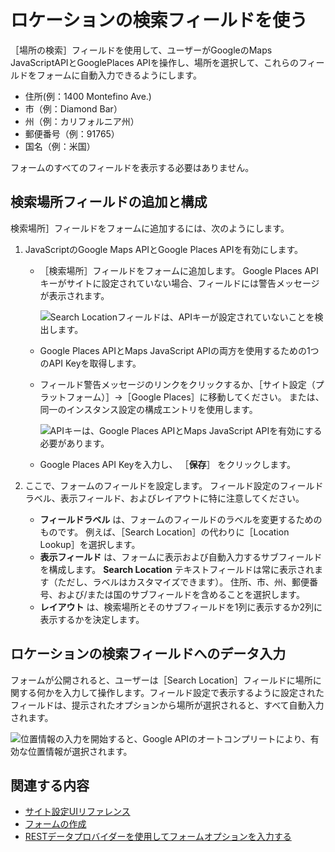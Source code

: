 # ロケーションの検索フィールドを使う

［場所の検索］フィールドを使用して、ユーザーがGoogleのMaps JavaScriptAPIとGooglePlaces APIを操作し、場所を選択して、これらのフィールドをフォームに自動入力できるようにします。

- 住所(例：1400 Montefino Ave.)
- 市（例：Diamond Bar）
- 州（例：カリフォルニア州）
- 郵便番号（例：91765）
- 国名（例：米国）

フォームのすべてのフィールドを表示する必要はありません。

<a name="adding-and-configuring-the-search-location-field" />

## 検索場所フィールドの追加と構成

検索場所］フィールドをフォームに追加するには、次のようにします。

1. JavaScriptのGoogle Maps APIとGoogle Places APIを有効にします。

   - ［検索場所］フィールドをフォームに追加します。 Google Places APIキーがサイトに設定されていない場合、フィールドには警告メッセージが表示されます。

       ![Search Locationフィールドは、APIキーが設定されていないことを検出します。](./using-the-search-location-field/images/01.png)

   - Google Places APIとMaps JavaScript APIの両方を使用するための1つのAPI Keyを取得します。
   - フィールド警告メッセージのリンクをクリックするか、［サイト設定（プラットフォーム）］→［Google Places］に移動してください。 または、同一のインスタンス設定の構成エントリを使用します。

       ![APIキーは、Google Places APIとMaps JavaScript APIを有効にする必要があります。](./using-the-search-location-field/images/02.png)

   - Google Places API Keyを入力し、 ［**保存**］ をクリックします。

1. ここで、フォームのフィールドを設定します。 フィールド設定のフィールドラベル、表示フィールド、およびレイアウトに特に注意してください。

    - **フィールドラベル** は、フォームのフィールドのラベルを変更するためのものです。 例えば、［Search Location］の代わりに［Location Lookup］を選択します。
    - **表示フィールド** は、フォームに表示および自動入力するサブフィールドを構成します。 **Search Location** テキストフィールドは常に表示されます（ただし、ラベルはカスタマイズできます）。 住所、市、州、郵便番号、および/または国のサブフィールドを含めることを選択します。
    - **レイアウト** は、検索場所とそのサブフィールドを1列に表示するか2列に表示するかを決定します。

<a name="entering-data-into-the-search-location-field" />

## ロケーションの検索フィールドへのデータ入力

フォームが公開されると、ユーザーは［Search Location］フィールドに場所に関する何かを入力して操作します。フィールド設定で表示するように設定されたフィールドは、提示されたオプションから場所が選択されると、すべて自動入力されます。

![位置情報の入力を開始すると、Google APIのオートコンプリートにより、有効な位置情報が選択されます。](./using-the-search-location-field/images/03.png)

<a name="related-content" />

## 関連する内容

- [サイト設定UIリファレンス](../../../site-building/site-settings/site-settings-ui-reference.md)
- [フォームの作成](creating-forms.md)
- [RESTデータプロバイダーを使用してフォームオプションを入力する](../data-providers/using-the-rest-data-provider-to-populate-form-options.md)
